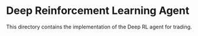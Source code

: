 # Deep Reinforcement Learning Agent

This directory contains the implementation of the Deep RL agent for trading.